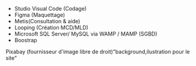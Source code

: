 - Studio Visual Code (Codage)
- Figma (Maquettage)
- Metis(Consultation & aide)
- Looping (Création MCD/MLD)
- Microsoft SQL Server/ MySQL via WAMP / MAMP (SGBD)
- Boostrap 

Pixabay (fournisseur d'image libre de droit)"background,ilustration pour le site"
